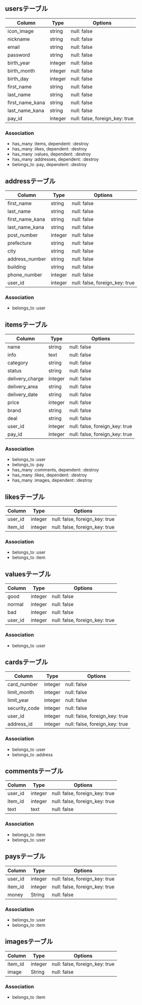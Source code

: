 ## usersテーブル
|Column|Type|Options|
|------|----|-------|
|icon_image|string|null: false|
|nickname|string|null: false|
|email|string|null: false|
|password|string|null: false|
|birth_year|integer|null: false|
|birth_month|integer|null: false|
|birth_day|integer|null: false|
|first_name|string|null: false|
|last_name|string|null: false|
|first_name_kana|string|null: false|
|last_name_kana|string|null: false|
|pay_id|integer|null: false, foreign_key: true|
### Association
- has_many :items, dependent: :destroy
- has_many :likes, dependent: :destroy
- has_many :values, dependent: :destroy
- has_many :addresses, dependent: :destroy
- belongs_to :pay, dependent: :destroy
## addressテーブル
|Column|Type|Options|
|------|----|-------|
|first_name|string|null: false|
|last_name|string|null: false|
|first_name_kana|string|null: false|
|last_name_kana|string|null: false|
|post_number|integer|null: false|
|prefecture|string|null: false|
|city|string|null: false|
|address_number|string|null: false|
|building|string|null: false|
|phone_number|integer|null: false|
|user_id|integer|null: false, foreign_key: true|
### Association
- belongs_to :user
## itemsテーブル
|Column|Type|Options|
|------|----|-------|
|name|string|null: false|
|info|text|null: false|
|category|string|null: false|
|status|string|null: false|
|delivery_charge|integer|null: false|
|delivery_area|string|null: false|
|delivery_date|string|null: false|
|price|integer|null: false|
|brand|string|null: false|
|deal|string|null: false|
|user_id|integer|null: false, foreign_key: true|
|pay_id|integer|null: false, foreign_key: true|
### Association
- belongs_to :user
- belongs_to :pay
- has_many :comments, dependent: :destroy
- has_many :likes, dependent: :destroy
- has_many :images, dependent: :destroy
## likesテーブル
|Column|Type|Options|
|------|----|-------|
|user_id|integer|null: false, foreign_key: true|
|item_id|integer|null: false, foreign_key: true|
### Association
- belongs_to :user
- belongs_to :item
## valuesテーブル
|Column|Type|Options|
|------|----|-------|
|good|integer|null: false|
|normal|integer|null: false|
|bad|integer|null: false|
|user_id|integer|null: false, foreign_key: true|
### Association
- belongs_to :user
## cardsテーブル
|Column|Type|Options|
|------|----|-------|
|card_number|integer|null: false|
|limit_month|integer|null: false|
|limit_year|integer|null: false|
|security_code|integer|null: false|
|user_id|integer|null: false, foreign_key: true|
|address_id|integer|null: false, foreign_key: true|
### Association
- belongs_to :user
- belongs_to :address
## commentsテーブル
|Column|Type|Options|
|------|----|-------|
|user_id|integer|null: false, foreign_key: true|
|item_id|integer|null: false, foreign_key: true|
|text|text|null: false|
### Association
- belongs_to :item
- belongs_to :user
## paysテーブル
|Column|Type|Options|
|------|----|-------|
|user_id|integer|null: false, foreign_key: true|
|item_id|integer|null: false, foreign_key: true|
|money|String|null: false|
### Association
- belongs_to :user
- belongs_to :item
## imagesテーブル
|Column|Type|Options|
|------|----|-------|
|item_id|integer|null: false, foreign_key: true|
|image|String|null: false|
### Association
- belongs_to :item